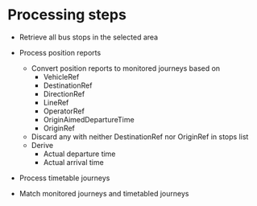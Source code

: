 Processing steps
================

* Retrieve all bus stops in the selected area

* Process position reports
    * Convert position reports to monitored journeys based on
        * VehicleRef
        * DestinationRef
        * DirectionRef
        * LineRef
        * OperatorRef
        * OriginAimedDepartureTime
        * OriginRef
    * Discard any with neither DestinationRef nor OriginRef in stops list
    * Derive
        * Actual departure time
        * Actual arrival time

* Process timetable journeys

* Match monitored journeys and timetabled journeys

